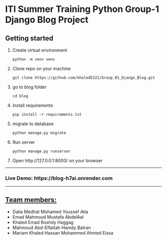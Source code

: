 <h1>ITI Summer Training Python Group-1 Django Blog Project</h1>

<h2>Getting started</h2>
<ol>
<li>Create virtual environment

```shell
python -m venv venv
```
</li>
<li>Clone repo on your machine

```shell
git clone https://github.com/khaled5321/Group_01_Django_Blog.git
```
</li>
<li>go to blog folder

```shell
cd blog
```
</li>
<li>Install requirements

```shell
pip install -r requirements.txt
```
</li>
<li>migrate to database

```shell
python manage.py migrate
```
</li>
<li>Run server

```shell
python manage.py runserver
```
</li>
<li>
Open http://127.0.0.1:8000/ on your browser
</li>
</ol>
<hr>
<h3>Live Demo: https://blog-h7ai.onrender.com</h3>
<hr>
<h2><u>Team members:</u></h2>
<ul>
<li>Dalia Medhat Mohamed Youssef Atia</li>
<li>Emad Mahmoud Mustafa AbdelAal</li>
<li>Khaled Emad Roshdy Haggag</li>
<li>Mahmoud Abd-Elfattah Hamdy Batran</li>
<li>Mariam Khaled Hassan Mohammed Ahmed Eissa</li>
</ul>

